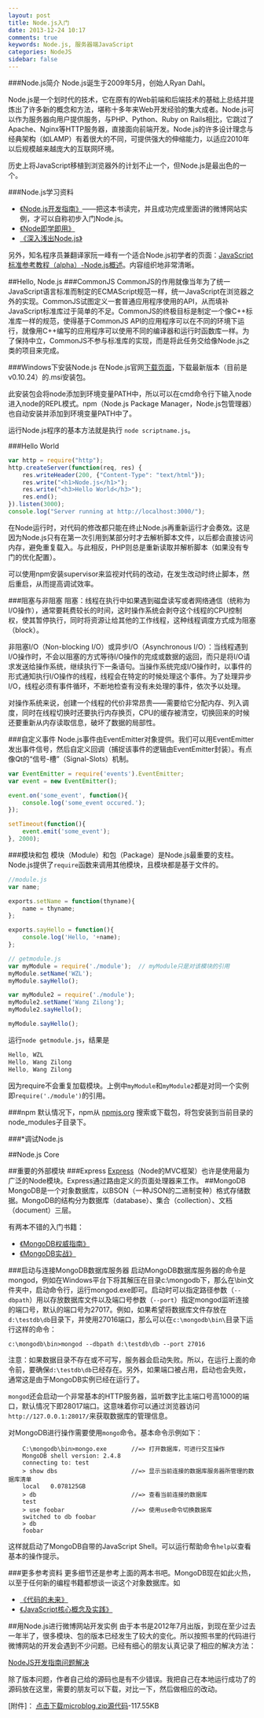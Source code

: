 ```yaml
---
layout: post
title: Node.js入门
date: 2013-12-24 10:17
comments: true
keywords: Node.js, 服务器端JavaScript
categories: NodeJS
sidebar: false
---
```

###Node.js简介
Node.js诞生于2009年5月，创始人Ryan Dahl。

Node.js是一个划时代的技术，它在原有的Web前端和后端技术的基础上总结并提炼出了许多新的概念和方法，堪称十多年来Web开发经验的集大成者。Node.js可以作为服务器向用户提供服务，与PHP、Python、Ruby on Rails相比，它跳过了Apache、Nginx等HTTP服务器，直接面向前端开发。Node.js的许多设计理念与经典架构（如LAMP）有着很大的不同，可提供强大的伸缩能力，以适应2010年以后规模越来越庞大的互联网环境。

历史上将JavaScript移植到浏览器外的计划不止一个，但Node.js是最出色的一个。

###Node.js学习资料

+ <a href="http://book.douban.com/subject/10789820/" name="10789820" class="douban_book" title="Node.js开发指南" target="_blank">《Node.js开发指南》</a>——把这本书读完，并且成功完成里面讲的微博网站实例，才可以自称初步入门Node.js。
+ <a href="http://book.douban.com/subject/20515024/" name="20515024" class="douban_book" title="Node即学即用" target="_blank">《Node即学即用》</a>
+ <a href="http://book.douban.com/subject/25768396/" name="25768396" class="douban_book" title="深入浅出Node.js" target="_blank">《深入浅出Node.js》</a>

另外，知名程序员兼翻译家阮一峰有一个适合Node.js初学者的页面：<a href="http://javascript.ruanyifeng.com/nodejs/basic.html#" target="_blank">JavaScript标准参考教程（alpha）-Node.js概述</a>。内容组织地非常清晰。

<!--more-->
##Hello, Node.js
###CommonJS
CommonJS的作用就像当年为了统一JavaScript语言标准而制定的ECMAScript规范一样，统一JavaScript在浏览器之外的实现。CommonJS试图定义一套普通应用程序使用的API，从而填补JavaScript标准库过于简单的不足。CommonJS的终极目标是制定一个像C++标准库一样的规范，使得基于CommonJS API的应用程序可以在不同的环境下运行，就像用C++编写的应用程序可以使用不同的编译器和运行时函数库一样。为了保持中立，CommonJS不参与标准库的实现，而是将此任务交给像Node.js之类的项目来完成。

###Windows下安装Node.js
在Node.js官网<a href="http://nodejs.org/download/" target="_blank">下载页面</a>，下载最新版本（目前是v0.10.24）的.msi安装包。

此安装包会将node添加到环境变量PATH中，所以可以在cmd命令行下输入node进入node的REPL模式。npm（Node.js Package Manager，Node.js包管理器）也自动安装并添加到环境变量PATH中了。

运行Node.js程序的基本方法就是执行 `node scriptname.js`。

###Hello World
``` javascript
var http = require("http");  
http.createServer(function(req, res) {  
    res.writeHeader(200, {"Content-Type": "text/html"}); 
    res.write("<h1>Node.js</h1>");   
    res.write("<h3>Hello World</h3>");  
    res.end();  
}).listen(3000);  
console.log("Server running at http://localhost:3000/");
```
在Node运行时，对代码的修改都只能在终止Node.js再重新运行才会奏效。这是因为Node.js只有在第一次引用到某部分时才去解析脚本文件，以后都会直接访问内存，避免重复载入。与此相反，PHP则总是重新读取并解析脚本（如果没有专门的优化配置）。

可以使用npm安装supervisor来监视对代码的改动，在发生改动时终止脚本，然后重启，从而提高调试效率。

###阻塞与非阻塞
阻塞：线程在执行中如果遇到磁盘读写或者网络通信（统称为I/O操作），通常要耗费较长的时间，这时操作系统会剥夺这个线程的CPU控制权，使其暂停执行，同时将资源让给其他的工作线程，这种线程调度方式成为阻塞（block）。

非阻塞I/O（Non-blocking I/O）或异步I/O（Asynchronous I/O）：当线程遇到I/O操作时，不会以阻塞的方式等待I/O操作的完成或数据的返回，而只是将I/O请求发送给操作系统，继续执行下一条语句。当操作系统完成I/O操作时，以事件的形式通知执行I/O操作的线程，线程会在特定的时候处理这个事件。为了处理异步I/O，线程必须有事件循环，不断地检查有没有未处理的事件，依次予以处理。

对操作系统来说，创建一个线程的代价非常昂贵——需要给它分配内存、列入调度，同时在线程切换时还要执行内存换页，CPU的缓存被清空，切换回来的时候还要重新从内存读取信息，破坏了数据的局部性。

###自定义事件
Node.js事件由EventEmitter对象提供。我们可以用EventEmitter发出事件信号，然后自定义回调（捕捉该事件的逻辑由EventEmitter封装）。有点像Qt的“信号-槽”（Signal-Slots）机制。
``` javascript Node.js的自定义事件
var EventEmitter = require('events').EventEmitter;
var event = new EventEmitter();

event.on('some_event', function(){
	console.log('some_event occured.');
});

setTimeout(function(){
	event.emit('some_event');
}, 2000);
```
###模块和包
模块（Module）和包（Package）是Node.js最重要的支柱。Node.js提供了`require`函数来调用其他模块，且模块都是基于文件的。

``` javascript 自定义模块
//module.js
var name;

exports.setName = function(thyname){
	name = thyname;
};

exports.sayHello = function(){
	console.log('Hello, '+name);
};
```


``` javascript 使用刚刚定义的模块
// getmodule.js
var myModule = require('./module');  // myModule只是对该模块的引用
myModule.setName('WZL');
myModule.sayHello();

var myModule2 = require('./module');
myModule2.setName('Wang Zilong');
myModule2.sayHello();

myModule.sayHello();
```

运行`node getmodule.js`，结果是

```javascript
Hello, WZL
Hello, Wang Zilong
Hello, Wang Zilong
```

因为require不会重复加载模块。上例中`myModule`和`myModule2`都是对同一个实例即`require('./module')`的引用。

###npm
默认情况下，npm从 <a href="http://npmjs.org" target="_blank">npmjs.org</a> 搜索或下载包，将包安装到当前目录的node_modules子目录下。

###*调试Node.js

##Node.js Core

##重要的外部模块
###Express
<a href="http://expressjs.com/">Express</a>（Node的MVC框架）也许是使用最为广泛的Node模块。Express通过路由定义的页面处理器来工作。
##MongoDB
MongoDB是一个对象数据库，以BSON（一种JSON的二进制变种）格式存储数据。MongoDB的结构分为数据库（database）、集合（collection）、文档（document）三层。

有两本不错的入门书籍：

+ <a href="http://book.douban.com/subject/6068947/" name="6068947" class="douban_book" title="Node.js开发指南"> 《MongoDB权威指南》</a>
+ <a href="http://book.douban.com/subject/19977785/" name="19977785" class="douban_book" title="Node即学即用"> 《MongoDB实战》</a>

###启动与连接MongoDB数据库服务器
启动MongoDB数据库服务器的命令是mongod，例如在Windows平台下将其解压在目录c:\mongodb下，那么在\bin文件夹中，启动命令行，运行mongod.exe即可。启动时可以指定路径参数（`--dbpath`）用以存放数据库文件以及端口号参数（`--port`）指定mongod监听连接的端口号，默认的端口号为27017。例如，如果希望将数据库文件存放在`d:\testdb\db`目录下，并使用27016端口，那么可以在`c:\mongodb\bin\`目录下运行这样的命令：

```
c:\mongodb\bin>mongod --dbpath d:\testdb\db --port 27016
```

注意：如果数据目录不存在或不可写，服务器会启动失败。所以，在运行上面的命令前，要确保`d:\testdb\db`已经存在。另外，如果端口被占用，启动也会失败，通常这是由于MongoDB实例已经在运行了。

`mongod`还会启动一个非常基本的HTTP服务器，监听数字比主端口号高1000的端口，默认情况下即28017端口。这意味着你可以通过浏览器访问`http://127.0.0.1:28017/`来获取数据库的管理信息。

对MongoDB进行操作需要使用`mongo`命令。基本命令示例如下：

```
	C:\mongodb\bin>mongo.exe       //=> 打开数据库，可进行交互操作
	MongoDB shell version: 2.4.8
	connecting to: test
	> show dbs                     //=> 显示当前连接的数据库服务器所管理的数据库清单
	local   0.078125GB
	> db                           //=> 查看当前连接的数据库
	test
	> use foobar                   //=> 使用use命令切换数据库
	switched to db foobar
	> db
	foobar
```

这样就启动了MongoDB自带的JavaScript Shell。可以运行帮助命令`help`以查看基本的操作提示。

###更多参考资料
更多细节还是参考上面的两本书吧。MongoDB现在如此火热，以至于任何新的编程书籍都想谈一谈这个对象数据库。如

+ <a href="http://book.douban.com/subject/24536403/" name="24536403" class="douban_book" title="代码的未来"> 《代码的未来》</a>
+ <a href="http://book.douban.com/subject/24165880/" name="24165880" class="douban_book" title="JavaScript核心概念及实践"> 《JavaScript核心概念及实践》</a>


##用Node.js进行微博网站开发实例
由于本书是2012年7月出版，到现在至少过去一年半了，很多模块、包的版本已经发生了较大的变化。所以按照书里的代码进行微博网站的开发会遇到不少问题。已经有细心的朋友认真记录了相应的解决方法：

<a href="http://crazylpy.me/blog/nodejskai-fa-zhi-nan-wen-ti-jie-jue/" target="_blank">NodeJS开发指南问题解决</a>

除了版本问题，作者自己给的源码也是有不少错误。我把自己在本地运行成功了的源码放在这里，需要的朋友可以下载，对比一下，然后做相应的改动。

[附件]： <a href="{{root_url}}/files/source/microblog.zip">点击下载microblog.zip源代码</a>-117.55KB